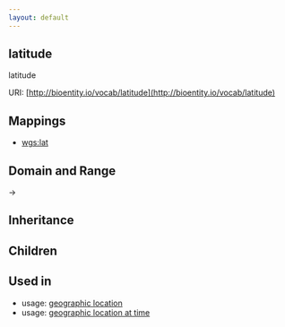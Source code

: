 ```yaml
---
layout: default
---
```


## latitude


latitude

URI: [http://bioentity.io/vocab/latitude](http://bioentity.io/vocab/latitude)
## Mappings

 * [wgs:lat](http://purl.obolibrary.org/obo/wgs_lat)

## Domain and Range

 -> 

## Inheritance


## Children


## Used in

 *  usage: [geographic location](GeographicLocation.html)
 *  usage: [geographic location at time](GeographicLocationAtTime.html)
